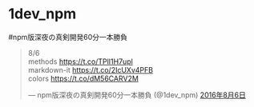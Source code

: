 1dev_npm
======

#npm版深夜の真剣開発60分一本勝負

<blockquote class="twitter-tweet" data-lang="ja"><p lang="en" dir="ltr">8/6<br>methods  <a href="https://t.co/TPlI1H7upl">https://t.co/TPlI1H7upl</a><br>markdown-it  <a href="https://t.co/2IcUXv4PFB">https://t.co/2IcUXv4PFB</a><br>colors  <a href="https://t.co/dM56CARV2M">https://t.co/dM56CARV2M</a></p>&mdash; npm版深夜の真剣開発60分一本勝負 (@1dev_npm) <a href="https://twitter.com/1dev_npm/status/761886202081325056">2016年8月6日</a></blockquote>
<script async src="//platform.twitter.com/widgets.js" charset="utf-8"></script>
